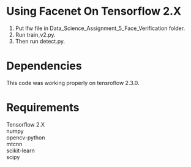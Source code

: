 # Using Facenet On Tensorflow 2.X  
  
1. Put lfw file in Data_Science_Assignment_5_Face_Verification folder.  
2. Run train_v2.py.  
3. Then run detect.py.  
  
# Dependencies  
This code was working properly on tensroflow 2.3.0.  
  
# Requirements  
Tensorflow 2.X  
numpy  
opencv-python  
mtcnn  
scikit-learn  
scipy  


